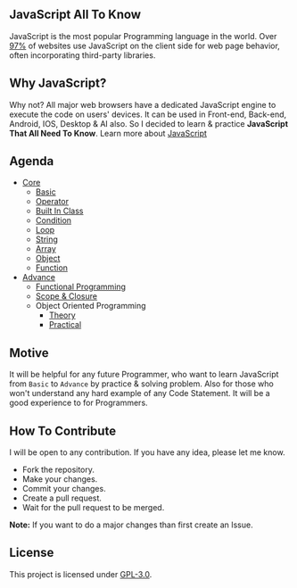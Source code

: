 ## JavaScript All To Know
JavaScript is the most popular Programming language in the world. Over [97%](https://en.wikipedia.org/wiki/JavaScript#cite_note-deployedstats-12) of websites use JavaScript on the client side for web page behavior, often incorporating third-party libraries. 

## Why JavaScript?
Why not? All major web browsers have a dedicated JavaScript engine to execute the code on users' devices. It can be used in Front-end, Back-end, Android, IOS, Desktop & AI also.  So I decided to learn & practice **JavaScript That All Need To Know**. 
Learn more about [JavaScript](https://en.wikipedia.org/wiki/JavaScript)

## Agenda
- [Core](https://github.com/mrhrifat/javascript-all-to-know/tree/master/01_Core)
    - [Basic](https://github.com/mrhrifat/javascript-all-to-know/tree/master/01_Core/01_Basic)
    - [Operator](https://github.com/mrhrifat/javascript-all-to-know/tree/master/01_Core/02_Operators)
    - [Built In Class](https://github.com/mrhrifat/javascript-all-to-know/tree/master/01_Core/03_BuiltInClass)
    - [Condition](https://github.com/mrhrifat/javascript-all-to-know/tree/master/01_Core/04_Condtion)
    - [Loop](https://github.com/mrhrifat/javascript-all-to-know/tree/master/01_Core/05_Loop)
    - [String](https://github.com/mrhrifat/javascript-all-to-know/tree/master/01_Core/06_String)
    - [Array](https://github.com/mrhrifat/javascript-all-to-know/tree/master/01_Core/07_Array)
    - [Object](https://github.com/mrhrifat/javascript-all-to-know/tree/master/01_Core/08_Object)
    - [Function](https://github.com/mrhrifat/javascript-all-to-know/tree/master/01_Core/09_Function)
- [Advance](https://github.com/mrhrifat/javascript-all-to-know/tree/master/02_Advance)
    - [Functional Programming](https://github.com/mrhrifat/javascript-all-to-know/tree/master/02_Advance/10_Funcational_Programmer)
    - [Scope & Closure](https://github.com/mrhrifat/javascript-all-to-know/tree/master/02_Advance/11_Scope_Closure)
    - Object Oriented Programming
       - [Theory](https://github.com/mrhrifat/javascript-all-to-know/tree/master/02_Advance/12_OOP_Theory)
       - [Practical](https://github.com/mrhrifat/javascript-all-to-know/tree/master/02_Advance/13_OOP_Practical)

## Motive
It will be helpful for  any future Programmer, who want to learn JavaScript from `Basic` to `Advance` by practice & solving problem. Also for those who won't understand any hard example of any Code Statement. It will be a good experience to for Programmers.

## How To Contribute
I will be open to any contribution. If you have any idea, please let me know.
- Fork the repository.
- Make your changes.
- Commit your changes.
- Create a pull request.
- Wait for the pull request to be merged.

**Note:** If you want to do a major changes than first create an Issue.

## License
This project is licensed under [GPL-3.0](https://github.com/mrhrifat/javascript-all-to-know/blob/master/LICENSE.md).